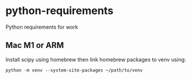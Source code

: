 # python-requirements
Python requirements for work

## Mac M1 or ARM
Install scipy using homebrew then link homebrew packages to venv using:

```python -m venv --system-site-packages ~/path/to/venv```
